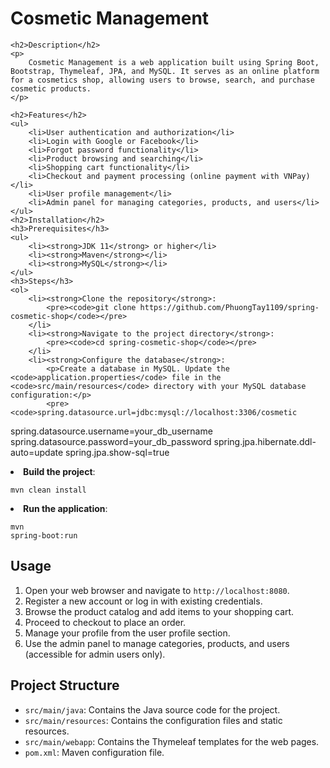 <!DOCTYPE html>
<html lang="en">
<head>
    <meta charset="UTF-8">
    <meta name="viewport" content="width=device-width, initial-scale=1.0">
</head>
<body>
    <h1>Cosmetic Management</h1>
    
    <h2>Description</h2>
    <p>
        Cosmetic Management is a web application built using Spring Boot, Bootstrap, Thymeleaf, JPA, and MySQL. It serves as an online platform for a cosmetics shop, allowing users to browse, search, and purchase cosmetic products.
    </p>
    
    <h2>Features</h2>
    <ul>
        <li>User authentication and authorization</li>
        <li>Login with Google or Facebook</li>
        <li>Forgot password functionality</li>
        <li>Product browsing and searching</li>
        <li>Shopping cart functionality</li>
        <li>Checkout and payment processing (online payment with VNPay)</li>
        <li>User profile management</li>
        <li>Admin panel for managing categories, products, and users</li>
    </ul>
    <h2>Installation</h2>
    <h3>Prerequisites</h3>
    <ul>
        <li><strong>JDK 11</strong> or higher</li>
        <li><strong>Maven</strong></li>
        <li><strong>MySQL</strong></li>
    </ul>    
    <h3>Steps</h3>
    <ol>
        <li><strong>Clone the repository</strong>:
            <pre><code>git clone https://github.com/PhuongTay1109/spring-cosmetic-shop</code></pre>
        </li>
        <li><strong>Navigate to the project directory</strong>:
            <pre><code>cd spring-cosmetic-shop</code></pre>
        </li>
        <li><strong>Configure the database</strong>:
            <p>Create a database in MySQL. Update the <code>application.properties</code> file in the <code>src/main/resources</code> directory with your MySQL database configuration:</p>
            <pre><code>spring.datasource.url=jdbc:mysql://localhost:3306/cosmetic
spring.datasource.username=your_db_username
spring.datasource.password=your_db_password
spring.jpa.hibernate.ddl-auto=update
spring.jpa.show-sql=true</code></pre>
        </li>
        <li><strong>Build the project</strong>:
            <pre><code>mvn clean install</code></pre>
        </li>
        <li><strong>Run the application</strong>:
            <pre><code>mvn spring-boot:run</code></pre>
        </li>
    </ol>
    <h2>Usage</h2>
    <ol>
        <li>Open your web browser and navigate to <code>http://localhost:8080</code>.</li>
        <li>Register a new account or log in with existing credentials.</li>
        <li>Browse the product catalog and add items to your shopping cart.</li>
        <li>Proceed to checkout to place an order.</li>
        <li>Manage your profile from the user profile section.</li>
        <li>Use the admin panel to manage categories, products, and users (accessible for admin users only).</li>
    </ol>
    <h2>Project Structure</h2>
    <ul>
        <li><code>src/main/java</code>: Contains the Java source code for the project.</li>
        <li><code>src/main/resources</code>: Contains the configuration files and static resources.</li>
        <li><code>src/main/webapp</code>: Contains the Thymeleaf templates for the web pages.</li>
        <li><code>pom.xml</code>: Maven configuration file.</li>
    </ul>
</body>
</html>

